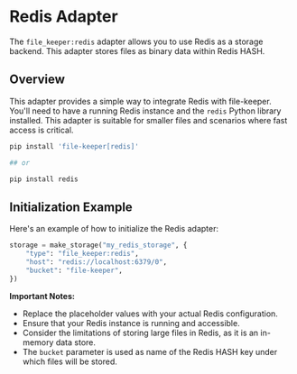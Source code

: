 # Redis Adapter

The `file_keeper:redis` adapter allows you to use Redis as a storage
backend. This adapter stores files as binary data within Redis HASH.

## Overview

This adapter provides a simple way to integrate Redis with file-keeper. You'll
need to have a running Redis instance and the `redis` Python library installed.
This adapter is suitable for smaller files and scenarios where fast access is
critical.

```sh
pip install 'file-keeper[redis]'

## or

pip install redis
```


## Initialization Example

Here's an example of how to initialize the Redis adapter:

```python
storage = make_storage("my_redis_storage", {
    "type": "file_keeper:redis",
    "host": "redis://localhost:6379/0",
    "bucket": "file-keeper",
})
```

**Important Notes:**

*   Replace the placeholder values with your actual Redis configuration.
*   Ensure that your Redis instance is running and accessible.
*   Consider the limitations of storing large files in Redis, as it is an
    in-memory data store.
*   The `bucket` parameter is used as name of the Redis HASH key under which
    files will be stored.
